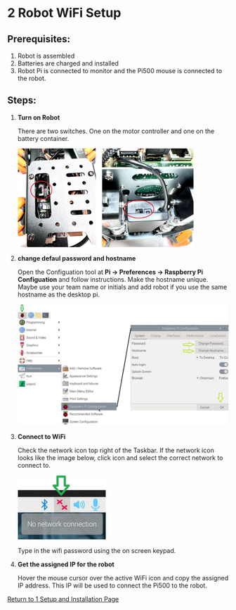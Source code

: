 # **2 Robot WiFi Setup**

## Prerequisites:

1. Robot is assembled
1. Batteries are charged and installed
1. Robot Pi is connected to monitor and the Pi500 mouse is connected to the robot.

## Steps:

1. **Turn on Robot**

   There are two switches. One on the motor controller and one on the battery container.
   
   <img src="/zzimages/RoobotOnOff.jpg" width="400" > 

   
1. **change defaul password and hostname**

    Open the Configuation tool at **Pi -> Preferences -> Raspberry Pi Configuation** and follow instructions. Make the hostname unique. Maybe use your team name or initials and add robot if you use the same hostname as the desktop pi. 
   
   <img src="/zzimages/PiConfigPWandHost.jpg" width="500" > 


1. **Connect to WiFi**

   Check the network icon top right of the Taskbar. If the network icon looks like the image below, click icon and select the correct network to connect to.

   <img src="/zzimages/wifisetup-01.jpg" width="200" > 

   Type in the wifi password using the on screen keypad.

1. **Get the assigned IP for the robot**

   Hover the mouse cursor over the active WiFi icon and copy the assigned IP address. This IP will be used to connect the Pi500 to the robot.   

[Return to 1 Setup and Installation Page](README.md)

    
